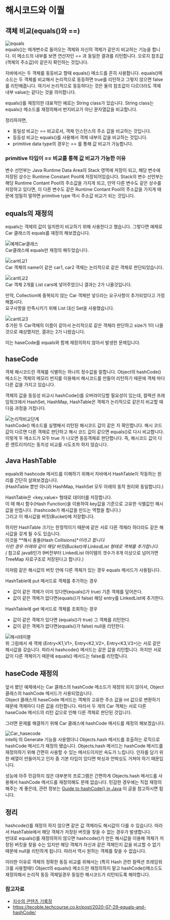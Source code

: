 # 해시코드와 이퀄

## 객체 비교(equals()와 ==)

![equals](https://user-images.githubusercontent.com/79966015/183319271-43a4d2c7-b1e9-4c30-ac9e-34aeb753cb72.PNG)  
equals()는 매개변수로 들어오는 객체와 자신의 객체가 같은지 비교하는 기능을 합니다. 이 메소드의 내부를 보면 연산자인 == 과 동일한 결과를 리턴합니다. 오로지 참조값(객체의 주소값)이 같은지 확인하는
것입니다.

자바에서는 두 객체를 동등비교 할때 equals() 메소드를 흔히 사용합니다. equals()메소드는 두 객체를 비교해서 논리적으로 동등하면 true를 리턴하고 그렇지 않으면 false를 리턴해줍니다. 여기서
논리적으로 동등하다는 것은 둘의 참조값이 다르더라도 객체 내부 value는 같다는 것을 의미합니다.

equals()를 재정의한 대표적인 예로는 String class가 있습니다. String class는 equals() 메소드를 재정의해서 번지비교가 아닌 문자열값을 비교합니다.

정리하자면,

- 동일성 비교는 == 비교로서, 객체 인스턴스의 주소 값을 비교하는 것입니다.
- 등등성 비교는 equals()를 사용해서 객체 내부의 값을 비교하는 것입니다.
- primitive data type의 경우는 == 를 통해 값 비교가 가능합니다.

### primitive 타입이 == 비교를 통해 값 비교가 가능한 이유

변수 선언부는 Java Runtime Data Area의 Stack 영역에 저장이 되고, 해당 변수에 저장된 상수는 Runtime Constant Pool에 저장되어있습니다. Stack의 변수 선언부는 해당
Runtime Contant Pool의 주소값을 가지게 되고, 만약 다른 변수도 같은 상수를 저장하고 있다면, 이 다른 변수도 같은 Runtime Contant Pool의 주소값을 가지게 때문에 엄밀히 말하면
primitive type 역시 주소값 비교가 되는 것입니다.

## equals의 재정의

equals는 객체의 값이 일치한지 비교하기 위해 사용한다고 했습니다. 그렇다면 예제로 Car 클래스의 equals를 재정의 해보겠습니다.

![예제Car클래스](https://user-images.githubusercontent.com/79966015/183320982-50a2d4a3-82d9-44f4-9886-0ff55b491a34.PNG)  
Car클래스에 equals만 재정의 해두었습니다.

![car비교1](https://user-images.githubusercontent.com/79966015/183320984-65bfc169-4c92-4f39-90bf-1f6f411011cd.PNG)  
Car 객체의 name이 같은 car1, car2 객체는 논리적으로 같은 객체로 판단되었습니다.

![car비교2](https://user-images.githubusercontent.com/79966015/183320987-a23f3e6f-9e8d-4563-bd74-665250958655.PNG)  
Car 객체 2개를 List<Car> cars에 넣어주었으니 결과는 2가 나올것입니다.

만약, Collection에 중복되지 않는 Car 객체만 넣으라는 요구사항이 추가되었다고 가정해봅시다.  
요구사항을 만족시키기 위해 List 대신 Set을 사용했습니다.

![car비교3](https://user-images.githubusercontent.com/79966015/183320990-8131d9fe-f993-46ac-a51a-7cfb1078f939.PNG)  
추가된 두 Car객체의 이름이 같아서 논리적으로 같은 객체라 판단하고 size가 1이 나올 것으로 예상했지만, 결과는 2가 나왔습니다.

이는 haseCode를 equals와 함께 재정의하지 않아서 발생한 문제입니다.

## haseCode

객체 해시코드란 객체를 식별하는 하나의 정수값을 말합니다. Object의 hashCode() 메소드는 객체의 메모리 번지를 이용해서 해시코드를 만들어 리턴하기 때문에 객체 마다 다른 값을 가지고 있습니다.

객체의 값을 동등성 비교시 hashCode()를 오버라이딩할 필요성이 있는데, 컬렉션 프레임워크에서 HashSet, HashMap, HashTable은 객체가 논리적으로 같은지 비교할 때 다음 과정을 거칩니다.

![논리적비교단계](https://user-images.githubusercontent.com/79966015/183321705-4640d33c-01e9-47fc-9c40-f7d87a870b9c.PNG)  
hashCode() 메소드를 실행해서 리턴된 해시코드 값이 같은 지 확인합니다. 해시 코드 값이 다르면 다른 객체로 판단하고 해시 코드 값이 같으면 equals()로 다시 비교합니다. 이렇게 두 메소드가 모두
true 가 나오면 동등객체로 판단합니다. 즉, 해시코드 값이 다른 엔트리끼리는 동치성 비교를 시도조차 하지 않습니다.

## Java HashTable

equals와 hashcode 메서드를 이해하기 위해서 자바에서 HashTable이 작동하는 원리를 간단히 살펴보겠습니다.  
(HashTable 뿐만 아니라 HashMap, HashSet 모두 아래의 동작 원리와 동일합니다.)

HashTable은 <key,value> 형태로 데이터를 저장합니다.  
이 때 해시 함수(Hash Function)을 이용하여 key값을 기준으로 고유한 식별값인 해시값을 만듭니다. (hashcode가 해시값을 만드는 역할을 합니다.)   
그리고 이 해시값을 버킷(Bucket)에 저장합니다.

하지만 HashTable 크기는 한정적이기 때문에 같은 서로 다른 객체라 하더라도 같은 해시값을 갖게 될 수도 있습니다.  
이것을 **해시 충돌(Hash Collisions)**이라고 합니다.  
이런 경우 아래와 같이 해당 버킷(Bucket)에 LinkedList 형태로 객체를 추가합니다.  
(* 참고로 java8인가 9버전부터 LinkedList 아이템의 갯수가 8개 이상으로 넘어가면 TreeMap 자료구조로 저장된다고 합니다.)

이처럼 같은 해시값의 버킷 안에 다른 객체가 있는 경우 equals 메서드가 사용됩니다.

HashTable에 put 메서드로 객체를 추가하는 경우

- 값이 같은 객체가 이미 있다면(equals()가 true) 기존 객체를 덮어쓴다.
- 값이 같은 객체가 없다면(equals()가 false) 해당 entry를 LinkedList에 추가한다.

HashTable에 get 메서드로 객체를 조회하는 경우

- 값이 같은 객체가 있다면 (equals()가 true) 그 객체를 리턴한다.
- 값이 같은 객체가 없다면(equals()가 false) null을 리턴한다.

![해시테이블](https://user-images.githubusercontent.com/79966015/183323445-fce95b58-a6f3-48ad-850e-72b70f2286ec.PNG)  
위 그림에서 세 객체 (Entry<K1,V1>, Entry<K2,V2>, Entry<K3,V3>)는 서로 같은 해시값을 갖습니다. 따라서 hashcode() 메서드는 같은 값을 리턴합니다. 하지만 서로 값이 다른
객체이기 때문에 equals() 메서드는 false를 리턴합니다.

## haseCode 재정의

앞서 봤던 예제에서는 Car 클래스의 hashCode 메소드가 재정의 되지 않아서, Object 클래스의 hashCode 메서드가 사용되었습니다.  
Object 클래스의 haseCode 메서드는 객체의 고유한 주소 값을 int 값으로 변환하기 때문에 객체마다 다른 값을 리턴합니다. 따라서 두 개의 Car 객체는 서로 다른 haseCode 메서드의 리턴 값으로
인해 다른 객체로 판단된 것입니다.

그러면 문제를 해결하기 위해 Car 클래스에 hashCode 매서드를 재정의 해보겠습니다.

![Car_hasecode](https://user-images.githubusercontent.com/79966015/183323452-5c37fcd1-1e71-4a72-bb10-b31a4ef6114f.PNG)  
intellij 의 Generate 기능을 사용했더니 Objects.hash 메서드를 호출하는 로직으로 hashCode 메서드가 재정의 됐습니다. Objects.hash 메서드는 hashCode 메서드를 재정의하기
위해 간편히 사용할 수 있는 메서드이지만 속도가 느립니다. 인자를 담기 위한 배열이 만들어지고 인자 중 기본 타입이 있다면 박싱과 언박싱도 거쳐야 하기 때문입니다.

성능에 아주 민감하지 않은 대부분의 프로그램은 간편하게 Objects.hash 메서드를 사용해서 hashCode 메서드를 재정의해도 문제 없습니다. 민감한 경우에는 직접 재정의해주는 게 좋은데, 관련
정보는 [Guide to hashCode() in Java](https://www.baeldung.com/java-hashcode) 이 글을 참고하시면 됩니다.

## 정리

hashcode()를 재정의 하지 않으면 같은 값 객체라도 해시값이 다를 수 있습니다. 따라서 HashTable에서 해당 객체가 저장된 버킷을 찾을 수 없는 경우가 발생합니다.  
반대로 equals()를 재정의하지 않으면 hashcode()가 만든 해시값을 이용해 객체가 저장된 버킷을 찾을 수는 있지만 해당 객체가 자신과 같은 객체인지 값을 비교할 수 없기 때문에 null을 리턴하게 됩니다.
따라서 역시 원하는 객체를 찾을 수 없습니다.

이러한 이유로 객체의 정확한 동등 비교를 위해서는 (특히 Hash 관련 컬렉션 프레임워크를 사용할때!) Object의 equals() 메소드만 재정의하지 말고 hashCode()메소드도 재정의해서 논리적 동등
객체일경우 동일한 해시코드가 리턴되도록 해야합니다.

### 참고자료

- [지수의 콘텐츠 기록장](https://jisooo.tistory.com/entry/java-hashcode%EC%99%80-equals-%EB%A9%94%EC%84%9C%EB%93%9C%EB%8A%94-%EC%96%B8%EC%A0%9C-%EC%82%AC%EC%9A%A9%ED%95%98%EA%B3%A0-%EC%99%9C-%EC%82%AC%EC%9A%A9%ED%95%A0%EA%B9%8C)
- https://tecoble.techcourse.co.kr/post/2020-07-29-equals-and-hashCode/

